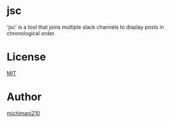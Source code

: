 jsc
===

'jsc' is a tool that joins multiple slack channels to display posts in chronological order.

# License

[MIT](https://github.com/michimani/jsc/blob/main/LICENSE)

# Author

[michimani210](https://twitter.com/michimani210)